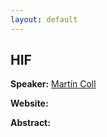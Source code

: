 ```yaml
---
layout: default
---
```


## HIF

**Speaker:** [Martín Coll](https://github.com/colltoaction)

**Website:**

**Abstract:** 